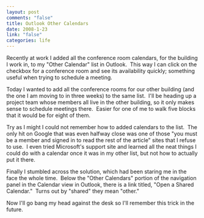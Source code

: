 ```yaml
--- 
layout: post
comments: "false"
title: Outlook Other Calendars
date: 2008-1-23
link: "false"
categories: life
---
```

Recently at work I added all the conference room calendars, for the building I work in, to my "Other Calendar" list in Outlook.  This way I can click on the checkbox for a conference room and see its availability quickly; something useful when trying to schedule a meeting.

Today I wanted to add all the conference rooms for our other building (and the one I am moving to in three weeks) to the same list.  I'll be heading up a project team whose members all live in the other building, so it only makes sense to schedule meetings there.  Easier for one of me to walk five blocks that it would be for eight of them.

Try as I might I could not remember how to added calendars to the list.  The only hit on Google that was even halfway close was one of those "you must be a member and signed in to read the rest of the article" sites that I refuse to use.  I even tried Microsoft's support site and learned all the neat things I could do with a calendar once it was in my other list, but not how to actually put it there.

Finally I stumbled across the solution, which had been staring me in the face the whole time.  Below the "Other Calendars" portion of the navigation panel in the Calendar view in Outlook, there is a link titled, "Open a Shared Calendar."  Turns out by "shared" they mean "other."

Now I'll go bang my head against the desk so I'll remember this trick in the future.
